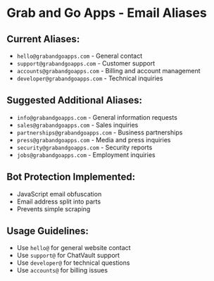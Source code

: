 # Grab and Go Apps - Email Aliases

## Current Aliases:
- `hello@grabandgoapps.com` - General contact
- `support@grabandgoapps.com` - Customer support
- `accounts@grabandgoapps.com` - Billing and account management
- `developer@grabandgoapps.com` - Technical inquiries

## Suggested Additional Aliases:
- `info@grabandgoapps.com` - General information requests
- `sales@grabandgoapps.com` - Sales inquiries
- `partnerships@grabandgoapps.com` - Business partnerships
- `press@grabandgoapps.com` - Media and press inquiries
- `security@grabandgoapps.com` - Security reports
- `jobs@grabandgoapps.com` - Employment inquiries

## Bot Protection Implemented:
- JavaScript email obfuscation
- Email address split into parts
- Prevents simple scraping

## Usage Guidelines:
- Use `hello@` for general website contact
- Use `support@` for ChatVault support
- Use `developer@` for technical questions
- Use `accounts@` for billing issues 